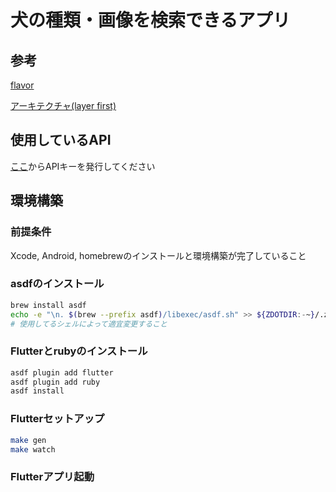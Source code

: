 # 犬の種類・画像を検索できるアプリ

## 参考
[flavor](https://github.com/SimpleBoilerplates/Flutter)

[アーキテクチャ(layer first)](https://codewithandrea.com/articles/flutter-project-structure/)

## 使用しているAPI
[ここ](https://www.thedogapi.com/)からAPIキーを発行してください

## 環境構築

### 前提条件
Xcode, Android, homebrewのインストールと環境構築が完了していること

### asdfのインストール
```sh
brew install asdf
echo -e "\n. $(brew --prefix asdf)/libexec/asdf.sh" >> ${ZDOTDIR:-~}/.zshrc
# 使用してるシェルによって適宜変更すること
```

### Flutterとrubyのインストール
```sh
asdf plugin add flutter
asdf plugin add ruby
asdf install
```

### Flutterセットアップ
```sh
make gen
make watch
```

### Flutterアプリ起動
